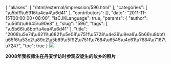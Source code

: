 {
    "aliases": [
        "/html/external/impression/596.html"
    ],
    "categories": [
        "\u5bf9\u5916\u4ea4\u6d41"
    ],
    "contributors": [],
    "date": "2011-11-15T00:00:00+08:00",
    "isCJKLanguage": true,
    "params": {
        "author": "\u56fd\u9645\u90e8"
    },
    "slug": "596",
    "tags": [
        "\u5b66\u8bbf\u4ea4\u6d41"
    ],
    "title": "2008\u5e74\u6211\u6821\u5e08\u751f\u5728\u4e39\u9ea6\u5b66\u8bbf\u65f6\u53c2\u89c2\u5b89\u5f92\u751f\u7684\u6545\u4e61\u7684\u7167\u7247",
    "toc": true
}
![](https://cdn.tfls.online/mirror/full/e79bb160f9255493f6af842a466feef20c773a4b.jpg)

**2008年我校师生在丹麦学访时参观安徒生的故乡的照片**

